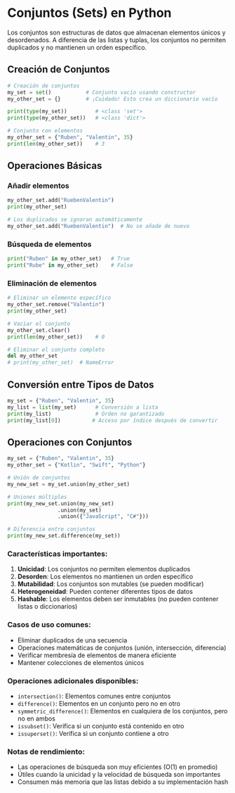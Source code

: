 # Conjuntos (Sets) en Python

Los conjuntos son estructuras de datos que almacenan elementos únicos y desordenados. A diferencia de las listas y tuplas, los conjuntos no permiten duplicados y no mantienen un orden específico.

## Creación de Conjuntos

```python
# Creación de conjuntos
my_set = set()           # Conjunto vacío usando constructor
my_other_set = {}        # ¡Cuidado! Esto crea un diccionario vacío

print(type(my_set))         # <class 'set'>
print(type(my_other_set))   # <class 'dict'>

# Conjunto con elementos
my_other_set = {"Ruben", "Valentin", 35}
print(len(my_other_set))    # 3
```

## Operaciones Básicas

### Añadir elementos
```python
my_other_set.add("RuebenValentin")
print(my_other_set)

# Los duplicados se ignoran automáticamente
my_other_set.add("RuebenValentin")  # No se añade de nuevo
```

### Búsqueda de elementos
```python
print("Ruben" in my_other_set)   # True
print("Rube" in my_other_set)    # False
```

### Eliminación de elementos
```python
# Eliminar un elemento específico
my_other_set.remove("Valentin")
print(my_other_set)

# Vaciar el conjunto
my_other_set.clear()
print(len(my_other_set))    # 0

# Eliminar el conjunto completo
del my_other_set
# print(my_other_set)  # NameError
```

## Conversión entre Tipos de Datos

```python
my_set = {"Ruben", "Valentin", 35}
my_list = list(my_set)      # Conversión a lista
print(my_list)              # Orden no garantizado
print(my_list[0])          # Acceso por índice después de convertir
```

## Operaciones con Conjuntos

```python
my_set = {"Ruben", "Valentin", 35}
my_other_set = {"Kotlin", "Swift", "Python"}

# Unión de conjuntos
my_new_set = my_set.union(my_other_set)

# Uniones múltiples
print(my_new_set.union(my_new_set)
                .union(my_set)
                .union({"JavaScript", "C#"}))

# Diferencia entre conjuntos
print(my_new_set.difference(my_set))
```

### Características importantes:

1. **Unicidad**: Los conjuntos no permiten elementos duplicados
2. **Desorden**: Los elementos no mantienen un orden específico
3. **Mutabilidad**: Los conjuntos son mutables (se pueden modificar)
4. **Heterogeneidad**: Pueden contener diferentes tipos de datos
5. **Hashable**: Los elementos deben ser inmutables (no pueden contener listas o diccionarios)

### Casos de uso comunes:
- Eliminar duplicados de una secuencia
- Operaciones matemáticas de conjuntos (unión, intersección, diferencia)
- Verificar membresía de elementos de manera eficiente
- Mantener colecciones de elementos únicos

### Operaciones adicionales disponibles:
- `intersection()`: Elementos comunes entre conjuntos
- `difference()`: Elementos en un conjunto pero no en otro
- `symmetric_difference()`: Elementos en cualquiera de los conjuntos, pero no en ambos
- `issubset()`: Verifica si un conjunto está contenido en otro
- `issuperset()`: Verifica si un conjunto contiene a otro

### Notas de rendimiento:
- Las operaciones de búsqueda son muy eficientes (O(1) en promedio)
- Útiles cuando la unicidad y la velocidad de búsqueda son importantes
- Consumen más memoria que las listas debido a su implementación hash